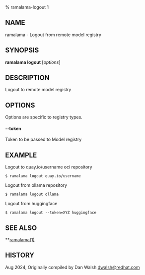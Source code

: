 % ramalama-logout 1

## NAME
ramalama - Logout from remote model registry

## SYNOPSIS
**ramalama logout** [*options*]

## DESCRIPTION
Logout to remote model registry

## OPTIONS

Options are specific to registry types.

#### **--token**

Token to be passed to Model registry

## EXAMPLE

Logout to quay.io/username oci repository
```
$ ramalama logout quay.io/username
```

Logout from ollama repository
```
$ ramalama logout ollama
```

Logout from huggingface
```
$ ramalama logout --token=XYZ huggingface
```
## SEE ALSO
**[ramalama(1)](ramalama.1.md)

## HISTORY
Aug 2024, Originally compiled by Dan Walsh <dwalsh@redhat.com>
